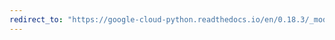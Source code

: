 ```yaml
---
redirect_to: "https://google-cloud-python.readthedocs.io/en/0.18.3/_modules/gcloud/monitoring/metric.html"
---
```

